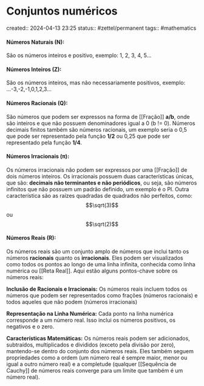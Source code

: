 # Conjuntos numéricos
created:: 2024-04-13 23:25
status:: #zettel/permanent 
tags:: #mathematics 
#### **Números Naturais (N):**
São os números inteiros e positivo, exemplo: 1, 2, 3, 4, 5...

#### **Números Inteiros (Z):**
São os números inteiros, mas não necessariamente positivos, exemplo: ...-3,-2,-1,0,1,2,3...

#### **Números Racionais (Q):**
São números que podem ser expressos na forma de [[Fração]] **a/b**, onde são inteiros e que não possuem denominadores igual a 0 (b != 0). Números decimais finitos também são números racionais, um exemplo seria o 0,5 que pode ser representado pela função **1/2** ou 0,25 que pode ser representado pela função **1/4**.

#### **Números Irracionais (π)**:
Os números irracionais não podem ser expressos por uma [[Fração]] de dois números inteiros. Os irracionais possuem duas características únicas, que são: **decimais não terminantes e não periódicos**, ou seja, são números infinitos que não possuem um padrão definido, um exemplo é o PI. Outra característica são as raízes quadradas de quadrados não perfeitos, como: $$\sqrt(3)$$ ou $$\sqrt(2)$$
#### **Números Reais (R):**
Os números reais são um conjunto amplo de números que inclui tanto os números **racionais** quanto os **irracionais**. Eles podem ser visualizados como todos os pontos ao longo de uma linha infinita, conhecida como linha numérica ou [[Reta Real]]. Aqui estão alguns pontos-chave sobre os números reais:

**Inclusão de Racionais e Irracionais:** Os números reais incluem todos os números que podem ser representados como frações (números racionais) e todos aqueles que não podem (números irracionais)

**Representação na Linha Numérica:** Cada ponto na linha numérica corresponde a um número real. Isso inclui os números positivos, os negativos e o zero.

**Características Matemáticas:** Os números reais podem ser adicionados, subtraídos, multiplicados e divididos (exceto pela divisão por zero), mantendo-se dentro do conjunto dos números reais. Eles também seguem propriedades como a ordem (um número real é sempre maior, menor ou igual a outro número real) e a completude (qualquer [[Sequência de Cauchy]] de números reais converge para um limite que também é um número real).